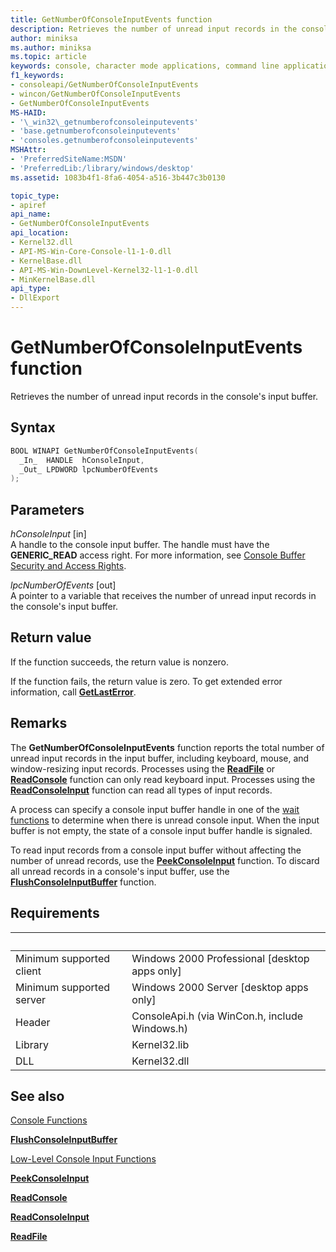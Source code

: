 ```yaml
---
title: GetNumberOfConsoleInputEvents function
description: Retrieves the number of unread input records in the console's input buffer.
author: miniksa
ms.author: miniksa
ms.topic: article
keywords: console, character mode applications, command line applications, terminal applications, console api
f1_keywords:
- consoleapi/GetNumberOfConsoleInputEvents
- wincon/GetNumberOfConsoleInputEvents
- GetNumberOfConsoleInputEvents
MS-HAID:
- '\_win32\_getnumberofconsoleinputevents'
- 'base.getnumberofconsoleinputevents'
- 'consoles.getnumberofconsoleinputevents'
MSHAttr:
- 'PreferredSiteName:MSDN'
- 'PreferredLib:/library/windows/desktop'
ms.assetid: 1083b4f1-8fa6-4054-a516-3b447c3b0130

topic_type:
- apiref
api_name:
- GetNumberOfConsoleInputEvents
api_location:
- Kernel32.dll
- API-MS-Win-Core-Console-l1-1-0.dll
- KernelBase.dll
- API-MS-Win-DownLevel-Kernel32-l1-1-0.dll
- MinKernelBase.dll
api_type:
- DllExport
---
```


# GetNumberOfConsoleInputEvents function

Retrieves the number of unread input records in the console's input buffer.

## Syntax

```C
BOOL WINAPI GetNumberOfConsoleInputEvents(
  _In_  HANDLE  hConsoleInput,
  _Out_ LPDWORD lpcNumberOfEvents
);
```

## Parameters

*hConsoleInput* \[in\]  
A handle to the console input buffer. The handle must have the **GENERIC\_READ** access right. For more information, see [Console Buffer Security and Access Rights](console-buffer-security-and-access-rights.md).

*lpcNumberOfEvents* \[out\]  
A pointer to a variable that receives the number of unread input records in the console's input buffer.

## Return value

If the function succeeds, the return value is nonzero.

If the function fails, the return value is zero. To get extended error information, call [**GetLastError**](https://msdn.microsoft.com/library/windows/desktop/ms679360).

## Remarks

The **GetNumberOfConsoleInputEvents** function reports the total number of unread input records in the input buffer, including keyboard, mouse, and window-resizing input records. Processes using the [**ReadFile**](https://msdn.microsoft.com/library/windows/desktop/aa365467) or [**ReadConsole**](readconsole.md) function can only read keyboard input. Processes using the [**ReadConsoleInput**](readconsoleinput.md) function can read all types of input records.

A process can specify a console input buffer handle in one of the [wait functions](https://msdn.microsoft.com/library/windows/desktop/ms687069) to determine when there is unread console input. When the input buffer is not empty, the state of a console input buffer handle is signaled.

To read input records from a console input buffer without affecting the number of unread records, use the [**PeekConsoleInput**](peekconsoleinput.md) function. To discard all unread records in a console's input buffer, use the [**FlushConsoleInputBuffer**](flushconsoleinputbuffer.md) function.

## Requirements

| &nbsp; | &nbsp; |
|-|-|
| Minimum supported client | Windows 2000 Professional \[desktop apps only\] |
| Minimum supported server | Windows 2000 Server \[desktop apps only\] |
| Header | ConsoleApi.h (via WinCon.h, include Windows.h) |
| Library | Kernel32.lib |
| DLL | Kernel32.dll |

## See also

[Console Functions](console-functions.md)

[**FlushConsoleInputBuffer**](flushconsoleinputbuffer.md)

[Low-Level Console Input Functions](low-level-console-input-functions.md)

[**PeekConsoleInput**](peekconsoleinput.md)

[**ReadConsole**](readconsole.md)

[**ReadConsoleInput**](readconsoleinput.md)

[**ReadFile**](https://msdn.microsoft.com/library/windows/desktop/aa365467)
